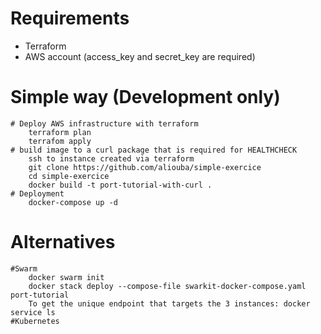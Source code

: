 # Requirements

* Terraform
* AWS account (access_key and secret_key are required)

# Simple way (Development only)

	# Deploy AWS infrastructure with terraform
	 	terraform plan
	 	terrafom apply
	# build image to a curl package that is required for HEALTHCHECK
		ssh to instance created via terraform
		git clone https://github.com/aliouba/simple-exercice
		cd simple-exercice
		docker build -t port-tutorial-with-curl .
	# Deployment
		docker-compose up -d
# Alternatives

	#Swarm
		docker swarm init
		docker stack deploy --compose-file swarkit-docker-compose.yaml port-tutorial
		To get the unique endpoint that targets the 3 instances: docker service ls
	#Kubernetes



